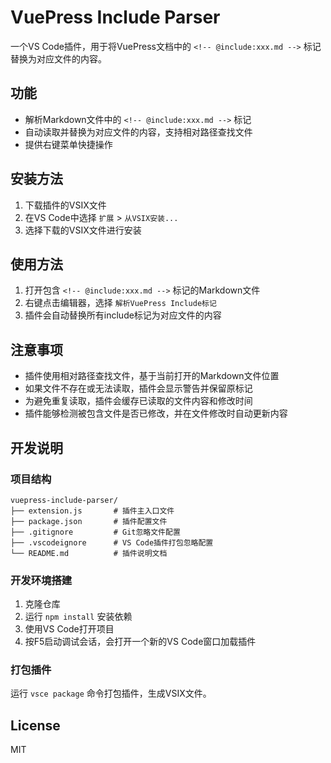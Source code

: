 # VuePress Include Parser

一个VS Code插件，用于将VuePress文档中的 `<!-- @include:xxx.md -->` 标记替换为对应文件的内容。

## 功能

- 解析Markdown文件中的 `<!-- @include:xxx.md -->` 标记
- 自动读取并替换为对应文件的内容，支持相对路径查找文件
- 提供右键菜单快捷操作

## 安装方法

1. 下载插件的VSIX文件
2. 在VS Code中选择 `扩展` > `从VSIX安装...`
3. 选择下载的VSIX文件进行安装

## 使用方法

1. 打开包含 `<!-- @include:xxx.md -->` 标记的Markdown文件
2. 右键点击编辑器，选择 `解析VuePress Include标记`
3. 插件会自动替换所有include标记为对应文件的内容

## 注意事项

- 插件使用相对路径查找文件，基于当前打开的Markdown文件位置
- 如果文件不存在或无法读取，插件会显示警告并保留原标记
- 为避免重复读取，插件会缓存已读取的文件内容和修改时间
- 插件能够检测被包含文件是否已修改，并在文件修改时自动更新内容

## 开发说明

### 项目结构

```
vuepress-include-parser/
├── extension.js       # 插件主入口文件
├── package.json       # 插件配置文件
├── .gitignore         # Git忽略文件配置
├── .vscodeignore      # VS Code插件打包忽略配置
└── README.md          # 插件说明文档
```

### 开发环境搭建

1. 克隆仓库
2. 运行 `npm install` 安装依赖
3. 使用VS Code打开项目
4. 按F5启动调试会话，会打开一个新的VS Code窗口加载插件

### 打包插件

运行 `vsce package` 命令打包插件，生成VSIX文件。

## License

MIT